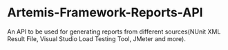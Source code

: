 # Artemis-Framework-Reports-API
An API to be used for generating reports from different sources(NUnit XML Result File, Visual Studio Load Testing Tool, JMeter and more).
